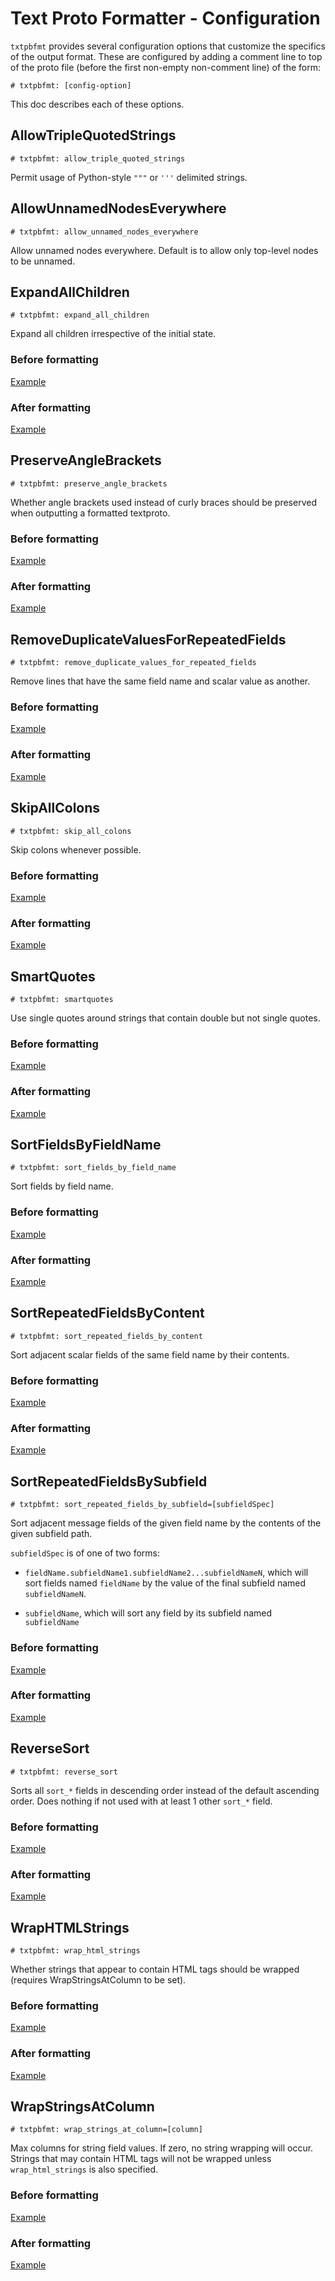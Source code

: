 # Text Proto Formatter - Configuration

<!--* freshness: { exempt: true } *-->

`txtpbfmt` provides several configuration options that customize the specifics
of the output format. These are configured by adding a comment line to top of
the proto file (before the first non-empty non-comment line) of the form:

`# txtpbfmt: [config-option]`

This doc describes each of these options.

## AllowTripleQuotedStrings
`# txtpbfmt: allow_triple_quoted_strings`

Permit usage of Python-style `"""` or `'''` delimited strings.

## AllowUnnamedNodesEverywhere
`# txtpbfmt: allow_unnamed_nodes_everywhere`

Allow unnamed nodes everywhere.
Default is to allow only top-level nodes to be unnamed.

## ExpandAllChildren
`# txtpbfmt: expand_all_children`

Expand all children irrespective of the initial state.

### Before formatting

[Example](examples/expand_all_children.IN.textproto)

### After formatting

[Example](examples/expand_all_children.OUT.textproto)

## PreserveAngleBrackets

`# txtpbfmt: preserve_angle_brackets`

Whether angle brackets used instead of curly braces should be preserved
when outputting a formatted textproto.

### Before formatting

[Example](examples/preserve_angle_brackets.IN.textproto)

### After formatting

[Example](examples/preserve_angle_brackets.OUT.textproto)

## RemoveDuplicateValuesForRepeatedFields
`# txtpbfmt: remove_duplicate_values_for_repeated_fields`

Remove lines that have the same field name and scalar value as another.

### Before formatting

[Example](examples/remove_duplicate_values_for_repeated_fields.IN.textproto)

### After formatting

[Example](examples/remove_duplicate_values_for_repeated_fields.OUT.textproto)

## SkipAllColons
`# txtpbfmt: skip_all_colons`

Skip colons whenever possible.

### Before formatting

[Example](examples/skip_all_colons.IN.textproto)

### After formatting

[Example](examples/skip_all_colons.OUT.textproto)

## SmartQuotes

`# txtpbfmt: smartquotes`

Use single quotes around strings that contain double but not single quotes.

### Before formatting

[Example](examples/smartquotes.IN.textproto)

### After formatting

[Example](examples/smartquotes.OUT.textproto)

## SortFieldsByFieldName
`# txtpbfmt: sort_fields_by_field_name`

Sort fields by field name.

### Before formatting

[Example](examples/sort_fields_by_field_name.IN.textproto)

### After formatting

[Example](examples/sort_fields_by_field_name.OUT.textproto)

## SortRepeatedFieldsByContent
`# txtpbfmt: sort_repeated_fields_by_content`

Sort adjacent scalar fields of the same field name by their contents.

### Before formatting

[Example](examples/sort_repeated_fields_by_content.IN.textproto)

### After formatting

[Example](examples/sort_repeated_fields_by_content.OUT.textproto)

## SortRepeatedFieldsBySubfield
`# txtpbfmt: sort_repeated_fields_by_subfield=[subfieldSpec]`

Sort adjacent message fields of the given field name by the contents of the
given subfield path.

`subfieldSpec` is of one of two forms:

*   `fieldName.subfieldName1.subfieldName2...subfieldNameN`, which will sort
    fields named `fieldName` by the value of the final subfield named
    `subfieldNameN`.

*   `subfieldName`, which will sort any field by its subfield named
    `subfieldName`

### Before formatting

[Example](examples/sort_repeated_fields_by_subfield.IN.textproto)

### After formatting

[Example](examples/sort_repeated_fields_by_subfield.OUT.textproto)

## ReverseSort

`# txtpbfmt: reverse_sort`

Sorts all `sort_*` fields in descending order instead of the default ascending
order. Does nothing if not used with at least 1 other `sort_*` field.

### Before formatting

[Example](examples/reverse_sort.IN.textproto)

### After formatting

[Example](examples/reverse_sort.OUT.textproto)

## WrapHTMLStrings
`# txtpbfmt: wrap_html_strings`

Whether strings that appear to contain HTML tags should be wrapped
(requires WrapStringsAtColumn to be set).

### Before formatting

[Example](examples/wrap_html_strings.IN.textproto)

### After formatting

[Example](examples/wrap_html_strings.OUT.textproto)

## WrapStringsAtColumn
`# txtpbfmt: wrap_strings_at_column=[column]`

Max columns for string field values. If zero, no string wrapping will occur.
Strings that may contain HTML tags will not be wrapped unless
`wrap_html_strings` is also specified.

### Before formatting

[Example](examples/wrap_strings_at_column.IN.textproto)

### After formatting

[Example](examples/wrap_strings_at_column.OUT.textproto)
